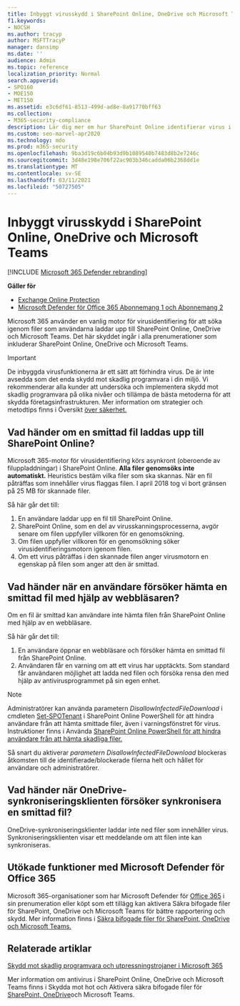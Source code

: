 ```yaml
---
title: Inbyggt virusskydd i SharePoint Online, OneDrive och Microsoft Teams
f1.keywords:
- NOCSH
ms.author: tracyp
author: MSFTTracyP
manager: dansimp
ms.date: ''
audience: Admin
ms.topic: reference
localization_priority: Normal
search.appverid:
- SPO160
- MOE150
- MET150
ms.assetid: e3c6df61-8513-499d-ad8e-8a91770bff63
ms.collection:
- M365-security-compliance
description: Lär dig mer om hur SharePoint Online identifierar virus i filer som användare laddar upp och hindrar användare från att ladda ned eller synkronisera filerna.
ms.custom: seo-marvel-apr2020
ms.technology: mdo
ms.prod: m365-security
ms.openlocfilehash: 9ba3d19c6b04b93d9b1089540b7483d8b2e7246c
ms.sourcegitcommit: 3d48e198e706f22ac903b346cadda06b2368dd1e
ms.translationtype: MT
ms.contentlocale: sv-SE
ms.lasthandoff: 03/11/2021
ms.locfileid: "50727505"
---
```

# <a name="built-in-virus-protection-in-sharepoint-online-onedrive-and-microsoft-teams"></a>Inbyggt virusskydd i SharePoint Online, OneDrive och Microsoft Teams

[!INCLUDE [Microsoft 365 Defender rebranding](../includes/microsoft-defender-for-office.md)]

**Gäller för**
- [Exchange Online Protection](exchange-online-protection-overview.md)
- [Microsoft Defender för Office 365 Abonnemang 1 och Abonnemang 2](office-365-atp.md)

Microsoft 365 använder en vanlig motor för virusidentifiering för att söka igenom filer som användarna laddar upp till SharePoint Online, OneDrive och Microsoft Teams. Det här skyddet ingår i alla prenumerationer som inkluderar SharePoint Online, OneDrive och Microsoft Teams.

> [!IMPORTANT]
> De inbyggda virusfunktionerna är ett sätt att förhindra virus. De är inte avsedda som det enda skydd mot skadlig programvara i din miljö. Vi rekommenderar alla kunder att undersöka och implementera skydd mot skadlig programvara på olika nivåer och tillämpa de bästa metoderna för att skydda företagsinfrastrukturen. Mer information om strategier och metodtips finns i Översikt [över säkerhet.](security-roadmap.md)

## <a name="what-happens-if-an-infected-file-is-uploaded-to-sharepoint-online"></a>Vad händer om en smittad fil laddas upp till SharePoint Online?

Microsoft 365-motor för virusidentifiering körs asynkront (oberoende av filuppladdningar) i SharePoint Online. **Alla filer genomsöks inte automatiskt.** Heuristics bestäm vilka filer som ska skannas. När en fil påträffas som innehåller virus flaggas filen. I april 2018 tog vi bort gränsen på 25 MB för skannade filer.

Så här går det till:

1. En användare laddar upp en fil till SharePoint Online.
2. SharePoint Online, som en del av virusskanningsprocesserna, avgör senare om filen uppfyller villkoren för en genomsökning.
3. Om filen uppfyller villkoren för en genomsökning söker virusidentifieringsmotorn igenom filen.
4. Om ett virus påträffas i den skannade filen anger virusmotorn en egenskap på filen som anger att den är smittad.

## <a name="what-happens-when-a-user-tries-to-download-an-infected-file-by-using-the-browser"></a>Vad händer när en användare försöker hämta en smittad fil med hjälp av webbläsaren?

Om en fil är smittad kan användare inte hämta filen från SharePoint Online med hjälp av en webbläsare.

Så här går det till:

1. En användare öppnar en webbläsare och försöker hämta en smittad fil från SharePoint Online.
2. Användaren får en varning om att ett virus har upptäckts. Som standard får användaren möjlighet att ladda ned filen och försöka rensa den med hjälp av antivirusprogrammet på sin egen enhet.

> [!NOTE]
>
> Administratörer kan använda parametern *DisallowInfectedFileDownload* i cmdleten [Set-SPOTenant](https://docs.microsoft.com/powershell/module/sharepoint-online/Set-SPOTenant) i SharePoint Online PowerShell för att hindra användare från att hämta smittade filer, även i varningsfönstret för virus. Instruktioner finns i Använda [SharePoint Online PowerShell för att hindra användare från att hämta skadliga filer.](turn-on-atp-for-spo-odb-and-teams.md#step-2-recommended-use-sharepoint-online-powershell-to-prevent-users-from-downloading-malicious-files)
>
> Så snart du aktiverar *parametern DisallowInfectedFileDownload* blockeras åtkomsten till de identifierade/blockerade filerna helt och hållet för användare och administratörer.

## <a name="what-happens-when-the-onedrive-sync-client-tries-to-sync-an-infected-file"></a>Vad händer när OneDrive-synkroniseringsklienten försöker synkronisera en smittad fil?

OneDrive-synkroniseringsklienter laddar inte ned filer som innehåller virus. Synkroniseringsklienten visar ett meddelande om att filen inte kan synkroniseras.

## <a name="extended-capabilities-with-microsoft-defender-for-office-365"></a>Utökade funktioner med Microsoft Defender för Office 365

Microsoft 365-organisationer som har Microsoft Defender för [Office 365](office-365-atp.md) i sin prenumeration eller köpt som ett tillägg kan aktivera Säkra bifogade filer för SharePoint, OneDrive och Microsoft Teams för bättre rapportering och skydd. Mer information finns i [Säkra bifogade filer för SharePoint, OneDrive och Microsoft Teams.](atp-for-spo-odb-and-teams.md)

## <a name="related-articles"></a>Relaterade artiklar

[Skydd mot skadlig programvara och utpressningstrojaner i Microsoft 365](https://docs.microsoft.com/compliance/assurance/assurance-malware-and-ransomware-protection)

Mer information om antivirus i SharePoint Online, OneDrive och [](protect-against-threats.md) Microsoft Teams finns i Skydda mot hot och Aktivera säkra bifogade filer för [SharePoint, OneDrive](turn-on-atp-for-spo-odb-and-teams.md)och Microsoft Teams.
